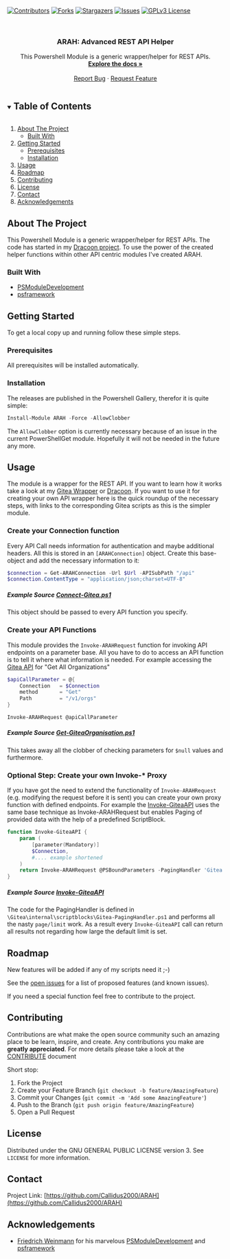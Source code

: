 ﻿<!--
*** Thanks for checking out the Best-README-Template. If you have a suggestion
*** that would make this better, please fork the repo and create a pull request
*** or simply open an issue with the tag "enhancement".
*** Thanks again! Now go create something AMAZING! :D
***
-->

<!-- PROJECT SHIELDS -->
<!--
*** I'm using markdown "reference style" links for readability.
*** Reference links are enclosed in brackets [ ] instead of parentheses ( ).
*** See the bottom of this document for the declaration of the reference variables
*** for contributors-url, forks-url, etc. This is an optional, concise syntax you may use.
*** https://www.markdownguide.org/basic-syntax/#reference-style-links
-->
[![Contributors][contributors-shield]][contributors-url]
[![Forks][forks-shield]][forks-url]
[![Stargazers][stars-shield]][stars-url]
[![Issues][issues-shield]][issues-url]
[![GPLv3 License][license-shield]][license-url]


<br />
<p align="center">
<!-- PROJECT LOGO
  <a href="https://github.com/Callidus2000/ARAH">
    <img src="images/logo.png" alt="Logo" width="80" height="80">
  </a>
-->

  <h3 align="center">ARAH: Advanced REST API Helper</h3>

  <p align="center">
    This Powershell Module is a generic wrapper/helper for REST APIs.
    <br />
    <a href="https://github.com/Callidus2000/ARAH"><strong>Explore the docs »</strong></a>
    <br />
    <br />
    <a href="https://github.com/Callidus2000/ARAH/issues">Report Bug</a>
    ·
    <a href="https://github.com/Callidus2000/ARAH/issues">Request Feature</a>
  </p>
</p>



<!-- TABLE OF CONTENTS -->
<details open="open">
  <summary><h2 style="display: inline-block">Table of Contents</h2></summary>
  <ol>
    <li>
      <a href="#about-the-project">About The Project</a>
      <ul>
        <li><a href="#built-with">Built With</a></li>
      </ul>
    </li>
    <li>
      <a href="#getting-started">Getting Started</a>
      <ul>
        <li><a href="#prerequisites">Prerequisites</a></li>
        <li><a href="#installation">Installation</a></li>
      </ul>
    </li>
    <li><a href="#usage">Usage</a></li>
    <li><a href="#roadmap">Roadmap</a></li>
    <li><a href="#contributing">Contributing</a></li>
    <li><a href="#license">License</a></li>
    <li><a href="#contact">Contact</a></li>
    <li><a href="#acknowledgements">Acknowledgements</a></li>
  </ol>
</details>



<!-- ABOUT THE PROJECT -->
## About The Project

This Powershell Module is a generic wrapper/helper for REST APIs. The code has started in my <a href="https://github.com/Callidus2000/Dracoon">Dracoon project</a>. To use the power of the created helper functions within other API centric modules I've created ARAH.


### Built With

* [PSModuleDevelopment](https://github.com/PowershellFrameworkCollective/PSModuleDevelopment)
* [psframework](https://github.com/PowershellFrameworkCollective/psframework)



<!-- GETTING STARTED -->
## Getting Started

To get a local copy up and running follow these simple steps.

### Prerequisites

All prerequisites will be installed automatically.

### Installation

The releases are published in the Powershell Gallery, therefor it is quite simple:
  ```powershell
  Install-Module ARAH -Force -AllowClobber
  ```
The `AllowClobber` option is currently necessary because of an issue in the current PowerShellGet module. Hopefully it will not be needed in the future any more.

<!-- USAGE EXAMPLES -->
## Usage

The module is a wrapper for the REST API. If you want to learn how it works take a look at my [Gitea Wrapper](https://github.com/Callidus2000/PSGitea) or [Dracoon](https://github.com/Callidus2000/Dracoon). If you want to use it for creating your own API wrapper here is the quick roundup of the necessary steps, with links to the corresponding Gitea scripts as this is the simpler module.

### Create your Connection function
Every API Call needs information for authentication and maybe additional headers. All this is stored in an `[ARAHConnection]` object. Create this base-object and add the necessary information to it:
```powershell
$connection = Get-ARAHConnection -Url $Url -APISubPath "/api"
$connection.ContentType = "application/json;charset=UTF-8"
```
##### Example Source [Connect-Gitea.ps1](https://github.com/Callidus2000/PSGitea/blob/master/Gitea/functions/Connect-Gitea.ps1)
This object should be passed to every API function you specify.

### Create your API Functions
This module provides the `Invoke-ARAHRequest` function for invoking API endpoints on a parameter base. All you have to do to access an API function is to tell it where what information is needed. For example accessing the [Gitea API](https://try.gitea.io/api/swagger) for "Get All Organizations"
```powershell
$apiCallParameter = @{
    Connection   = $Connection
    method       = "Get"
    Path         = "/v1/orgs"
}

Invoke-ARAHRequest @apiCallParameter
```
##### Example Source [Get-GiteaOrganisation.ps1](https://github.com/Callidus2000/PSGitea/blob/master/Gitea/functions/Get-GiteaOrganisation.ps1)
This takes away all the clobber of checking parameters for `$null` values and furthermore.

### Optional Step: Create your own Invoke-* Proxy
If you have got the need to extend the functionality of `Invoke-ARAHRequest` (e.g. modifying the request before it is sent) you can create your own proxy function with defined endpoints. For example the [Invoke-GiteaAPI](https://github.com/Callidus2000/PSGitea/blob/master/Gitea/functions/Invoke-GiteaAPI.ps1) uses the same base technique as Invoke-ARAHRequest but enables Paging of provided data with the help of a predefined ScriptBlock.
```powershell
function Invoke-GiteaAPI {
    param (
        [parameter(Mandatory)]
        $Connection,
        #.... example shortened
    )
    return Invoke-ARAHRequest @PSBoundParameters -PagingHandler 'Gitea.PagingHandler'
}
```
##### Example Source [Invoke-GiteaAPI](https://github.com/Callidus2000/PSGitea/blob/master/Gitea/functions/Invoke-GiteaAPI.ps1)
The code for the PagingHandler is defined in `\Gitea\internal\scriptblocks\Gitea-PagingHandler.ps1` and performs all the nasty `page/limit` work. As a result every `Invoke-GiteaAPI` call can return all results not regarding how large the default limit is set.

<!-- ROADMAP -->
## Roadmap
New features will be added if any of my scripts need it ;-)

See the [open issues](https://github.com/Callidus2000/ARAH/issues) for a list of proposed features (and known issues).

If you need a special function feel free to contribute to the project.

<!-- CONTRIBUTING -->
## Contributing

Contributions are what make the open source community such an amazing place to be learn, inspire, and create. Any contributions you make are **greatly appreciated**. For more details please take a look at the [CONTRIBUTE](docs/CONTRIBUTING.md#Contributing-to-this-repository) document

Short stop:

1. Fork the Project
2. Create your Feature Branch (`git checkout -b feature/AmazingFeature`)
3. Commit your Changes (`git commit -m 'Add some AmazingFeature'`)
4. Push to the Branch (`git push origin feature/AmazingFeature`)
5. Open a Pull Request


<!-- LICENSE -->
## License

Distributed under the GNU GENERAL PUBLIC LICENSE version 3. See `LICENSE` for more information.



<!-- CONTACT -->
## Contact


Project Link: [https://github.com/Callidus2000/ARAH](https://github.com/Callidus2000/ARAH)



<!-- ACKNOWLEDGEMENTS -->
## Acknowledgements

* [Friedrich Weinmann](https://github.com/FriedrichWeinmann) for his marvelous [PSModuleDevelopment](https://github.com/PowershellFrameworkCollective/PSModuleDevelopment) and [psframework](https://github.com/PowershellFrameworkCollective/psframework)





<!-- MARKDOWN LINKS & IMAGES -->
<!-- https://www.markdownguide.org/basic-syntax/#reference-style-links -->
[contributors-shield]: https://img.shields.io/github/contributors/Callidus2000/ARAH.svg?style=for-the-badge
[contributors-url]: https://github.com/Callidus2000/ARAH/graphs/contributors
[forks-shield]: https://img.shields.io/github/forks/Callidus2000/ARAH.svg?style=for-the-badge
[forks-url]: https://github.com/Callidus2000/ARAH/network/members
[stars-shield]: https://img.shields.io/github/stars/Callidus2000/ARAH.svg?style=for-the-badge
[stars-url]: https://github.com/Callidus2000/ARAH/stargazers
[issues-shield]: https://img.shields.io/github/issues/Callidus2000/ARAH.svg?style=for-the-badge
[issues-url]: https://github.com/Callidus2000/ARAH/issues
[license-shield]: https://img.shields.io/github/license/Callidus2000/ARAH.svg?style=for-the-badge
[license-url]: https://github.com/Callidus2000/ARAH/blob/master/LICENSE

